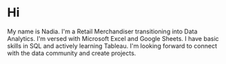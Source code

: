 # Hi
My name is Nadia. I'm a Retail Merchandiser transitioning into Data Analytics. I'm versed with Microsoft Excel and Google Sheets. I have basic skills in SQL and actively learning Tableau. I'm looking forward to connect with the data community and create projects. 
